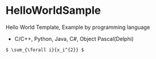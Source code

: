 # HelloWorldSample

Hello World Template, Example by programming language

* C/C++, Python, Java, C#, Object Pascal(Delphi)

```math_def
$ \sum_{\forall i}{x_i^{2}} $
```
